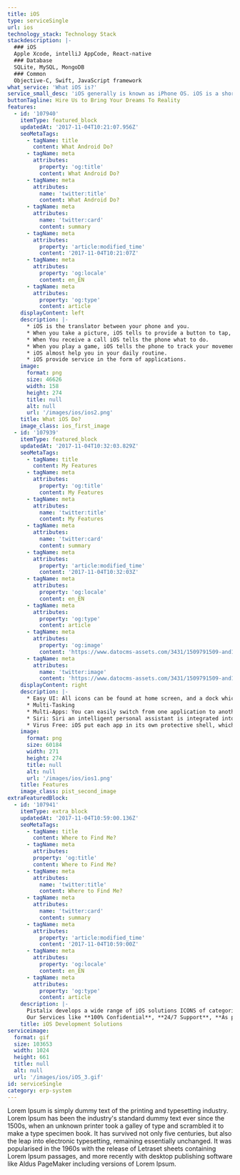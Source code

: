 ```yaml
---
title: iOS
type: serviceSingle
url: ios
technology_stack: Technology Stack
stackdescription: |-
  ### iOS
  Apple Xcode, intelliJ AppCode, React-native
  ### Database
  SQLite, MySQL, MongoDB
  ### Common
  Objective-C, Swift, JavaScript framework
what_service: 'What iOS is?'
service_small_desc: 'iOS generally is known as iPhone OS. iOS is a short form of iPhone Operating System. iOS is created and developed by Apple Inc. exclusively for its hardware. iOS is used to run Apple’s devices, iPads, iPhones, iPods, Mac. After Android iOS is the second most popular mobile operating system. The iOS user interface is based on direct manipulation, using multi-touch gestures. Sliders, switches, and buttons are the Interface control elements. iOS kernel is hybrid. iOS can also be used for developing a desktop operating system for MAC. iOS utilizes a multi-touch interface where simple gestures are used to operate the device, like swiping your finger across the screen to move to the next page or pinching your fingers to zoom out.'
buttonTagline: Hire Us to Bring Your Dreams To Reality
features:
  - id: '107940'
    itemType: featured_block
    updatedAt: '2017-11-04T10:21:07.956Z'
    seoMetaTags:
      - tagName: title
        content: What Android Do?
      - tagName: meta
        attributes:
          property: 'og:title'
          content: What Android Do?
      - tagName: meta
        attributes:
          name: 'twitter:title'
          content: What Android Do?
      - tagName: meta
        attributes:
          name: 'twitter:card'
          content: summary
      - tagName: meta
        attributes:
          property: 'article:modified_time'
          content: '2017-11-04T10:21:07Z'
      - tagName: meta
        attributes:
          property: 'og:locale'
          content: en_EN
      - tagName: meta
        attributes:
          property: 'og:type'
          content: article
    displayContent: left
    description: |-
      * iOS is the translator between your phone and you.
      * When you take a picture, iOS tells to provide a button to tap, and iOS tells the phone what to do on button tap.
      * When You receive a call iOS tells the phone what to do.
      * When you play a game, iOS tells the phone to track your movement.
      * iOS almost help you in your daily routine.   
      * iOS provide service in the form of applications.
    image:
      format: png
      size: 46626
      width: 158
      height: 274
      title: null
      alt: null
      url: '/images/ios/ios2.png'
    title: What iOS Do?
    image_class: ios_first_image
  - id: '107939'
    itemType: featured_block
    updatedAt: '2017-11-04T10:32:03.829Z'
    seoMetaTags:
      - tagName: title
        content: My Features
      - tagName: meta
        attributes:
          property: 'og:title'
          content: My Features
      - tagName: meta
        attributes:
          name: 'twitter:title'
          content: My Features
      - tagName: meta
        attributes:
          name: 'twitter:card'
          content: summary
      - tagName: meta
        attributes:
          property: 'article:modified_time'
          content: '2017-11-04T10:32:03Z'
      - tagName: meta
        attributes:
          property: 'og:locale'
          content: en_EN
      - tagName: meta
        attributes:
          property: 'og:type'
          content: article
      - tagName: meta
        attributes:
          property: 'og:image'
          content: 'https://www.datocms-assets.com/3431/1509791509-and1-1.png?'
      - tagName: meta
        attributes:
          name: 'twitter:image'
          content: 'https://www.datocms-assets.com/3431/1509791509-and1-1.png?'
    displayContent: right
    description: |-
      * Easy UI: All icons can be found at home screen, and a dock which consists all frequently used or favorite apps at the bottom of the screen.
      * Multi-Tasking
      * Multi-Apps: You can easily switch from one application to another.
      * Siri: Siri an intelligent personal assistant is integrated into OS to help you in a better way.
      * Virus Free: iOS put each app in its own protective shell, which keeps other apps from tampering with them. This makes it impossible for a virus to infect apps on a mobile operating system.
    image:
      format: png
      size: 60184
      width: 271
      height: 274
      title: null
      alt: null
      url: '/images/ios/ios1.png'
    title: Features
    image_class: pist_second_image
extraFeaturedBlock:
  - id: '107941'
    itemType: extra_block
    updatedAt: '2017-11-04T10:59:00.136Z'
    seoMetaTags:
      - tagName: title
        content: Where to Find Me?
      - tagName: meta
        attributes:
        property: 'og:title'
        content: Where to Find Me?
      - tagName: meta
        attributes:
          name: 'twitter:title'
          content: Where to Find Me?
      - tagName: meta
        attributes:
          name: 'twitter:card'
          content: summary
      - tagName: meta
        attributes:
          property: 'article:modified_time'
          content: '2017-11-04T10:59:00Z'
      - tagName: meta
        attributes:
          property: 'og:locale'
          content: en_EN
      - tagName: meta
        attributes:
          property: 'og:type'
          content: article
    description: |-
      Pistalix develops a wide range of iOS solutions ICONS of categories (like games, social network, health, travel, etc.)
      Our Services like **100% Confidential**, **24/7 Support**, **As per your dreams**, **Affordable Services**, **Services for Multiple Devices** and **Persistent Client Interaction**
    title: iOS Development Solutions
serviceimage:
  format: gif
  size: 103653
  width: 1024
  height: 661
  title: null
  alt: null
  url: '/images/ios/iOS_3.gif'
id: serviceSingle
category: erp-system
---
```


Lorem Ipsum is simply dummy text of the printing and typesetting industry. Lorem Ipsum has been the industry's standard dummy text ever since the 1500s, when an unknown printer took a galley of type and scrambled it to make a type specimen book. It has survived not only five centuries, but also the leap into electronic typesetting, remaining essentially unchanged. It was popularised in the 1960s with the release of Letraset sheets containing Lorem Ipsum passages, and more recently with desktop publishing software like Aldus PageMaker including versions of Lorem Ipsum.
